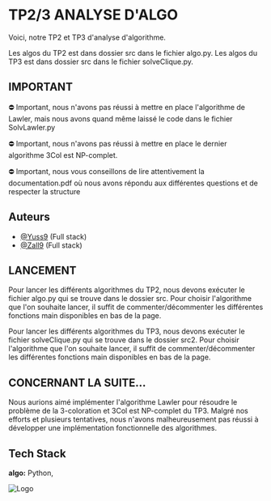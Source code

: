 
# TP2/3 ANALYSE D'ALGO

Voici, notre TP2 et TP3 d'analyse d'algorithme.

Les algos du TP2 est dans dossier src dans le fichier algo.py.
Les algos du TP3 est dans dossier src dans le fichier solveClique.py.

## IMPORTANT
⛔️ Important, nous n'avons pas réussi à mettre en place l'algorithme de Lawler, mais nous avons quand même laissé le code dans le fichier SolvLawler.py


⛔️ Important, nous n'avons pas réussi à mettre en place le dernier algorithme 3Col est NP-complet.


⛔️ Important, nous vous conseillons de lire attentivement la documentation.pdf où nous avons répondu aux différentes questions et de respecter la structure


## Auteurs

- [@Yuss9](https://github.com/Yuss9) (Full stack)
- [@Zall9](https://github.com/Zall9) (Full stack)

## LANCEMENT

Pour lancer les différents algorithmes du TP2, nous devons exécuter le fichier algo.py qui se trouve dans le dossier src. Pour choisir l'algorithme que l'on souhaite lancer, il suffit de commenter/décommenter les différentes fonctions main disponibles en bas de la page.

Pour lancer les différents algorithmes du TP3, nous devons exécuter le fichier solveClique.py qui se trouve dans le dossier src2. Pour choisir l'algorithme que l'on souhaite lancer, il suffit de commenter/décommenter les différentes fonctions main disponibles en bas de la page.

## CONCERNANT LA SUITE...

Nous aurions aimé implémenter l'algorithme Lawler pour résoudre le problème de la 3-coloration et 3Col est NP-complet du TP3. Malgré nos efforts et plusieurs tentatives, nous n'avons malheureusement pas réussi à développer une implémentation fonctionnelle des algorithmes.

## Tech Stack

**algo:** Python, 


![Logo](https://physique-et-maths.fr/enseignement/premiere_generale/mathematiques/python_algorithme/python_algorithme.png)

